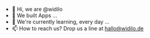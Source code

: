 - 👋 Hi, we are @widilo
- 👀 We built Apps ...
- 🌱 We're currently learning, every day ...
- 📫 How to reach us? Drop us a line at hallo@widilo.de

<!---
widilo/widilo is a ✨ special ✨ repository because its `README.md` (this file) appears on your GitHub profile.
You can click the Preview link to take a look at your changes.
--->
